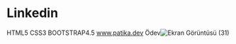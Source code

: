 # Linkedin
HTML5 CSS3 BOOTSTRAP4.5 
 www.patika.dev Ödev![Ekran Görüntüsü (31)](https://user-images.githubusercontent.com/109747427/190162241-4348e0c0-44e4-47ad-91b2-db352fe16287.png)

